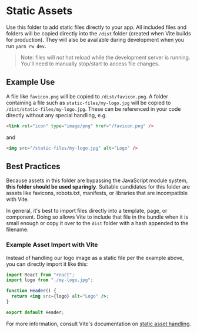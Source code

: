 # Static Assets

Use this folder to add static files directly to your app. All included files and folders will be copied directly into the `/dist` folder (created when Vite builds for production). They will also be available during development when you run `yarn rw dev`.

> Note: files will *not* hot reload while the development server is running. You'll need to manually stop/start to access file changes.

## Example Use

A file like `favicon.png` will be copied to `/dist/favicon.png`. A folder containing a file such as `static-files/my-logo.jpg` will be copied to `/dist/static-files/my-logo.jpg`. These can be referenced in your code directly without any special handling, e.g.

```html
<link rel="icon" type="image/png" href="/favicon.png" />
```

and

```html
<img src="/static-files/my-logo.jpg" alt="Logo" />
```

## Best Practices

Because assets in this folder are bypassing the JavaScript module system, **this folder should be used sparingly**. Suitable candidates for this folder are assets like favicons, robots.txt, manifests, or libraries that are incompatible with Vite.

In general, it's best to import files directly into a template, page, or component. Doing so allows Vite to include that file in the bundle when it is small enough or copy it over to the `dist` folder with a hash appended to the filename.

### Example Asset Import with Vite

Instead of handling our logo image as a static file per the example above, you can directly import it like this:

```jsx
import React from "react";
import logo from "./my-logo.jpg";

function Header() {
  return <img src={logo} alt="Logo" />;
}

export default Header;
```

For more information, consult Vite's documentation on [static asset handling](https://vitejs.dev/guide/assets.html).
